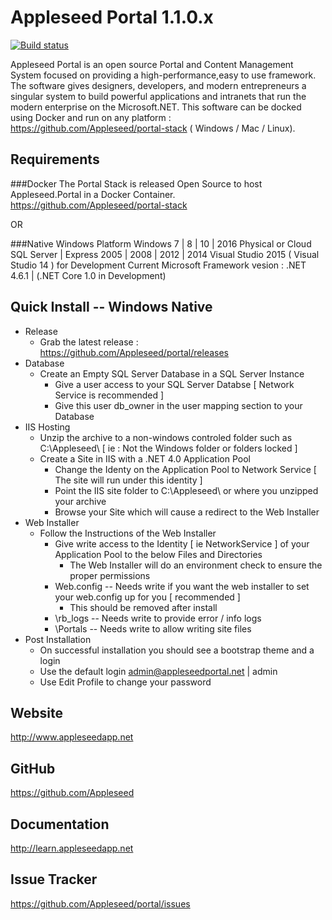 # Appleseed Portal 1.1.0.x

[![Build status](https://ci.appveyor.com/api/projects/status/l34d30kqfnirw4ol?svg=true)](https://ci.appveyor.com/project/AnantCorporation/portal)

Appleseed Portal is an open source Portal and Content Management System focused on 
providing a high-performance,easy to use framework. The software gives designers, 
developers, and modern entrepreneurs a singular system to build powerful applications 
and intranets that run the modern enterprise on the Microsoft.NET.  This software can be
docked using Docker and run on any platform : https://github.com/Appleseed/portal-stack ( Windows / Mac / Linux).

## Requirements 

###Docker
The Portal Stack is released Open Source to host Appleseed.Portal in a Docker Container.
https://github.com/Appleseed/portal-stack

OR

###Native Windows Platform
Windows 7 | 8 | 10 | 2016 Physical or Cloud
SQL Server | Express 2005 | 2008 | 2012 | 2014
Visual Studio 2015 ( Visual Studio 14 ) for Development
Current Microsoft Framework vesion : .NET 4.6.1 | (.NET Core 1.0 in Development)

## Quick Install -- Windows Native
 * Release
   * Grab the latest release : https://github.com/Appleseed/portal/releases   
 * Database
   * Create an Empty SQL Server Database in a SQL Server Instance
     * Give a user access to your SQL Server Databse [ Network Service is recommended ]
     * Give this user db_owner in the user mapping section to your Database
 * IIS Hosting 
   * Unzip the archive to a non-windows controled folder such as C:\Appleseed\ [ ie : Not the Windows folder or folders locked ]
   * Create a Site in IIS with a .NET 4.0 Application Pool
     * Change the Identy on the Application Pool to Network Service [ The site will run under this identity ]
     * Point the IIS site folder to C:\Appleseed\  or where you unzipped your archive
     * Browse your Site which will cause a redirect to the Web Installer
 * Web Installer 
   * Follow the Instructions of the Web Installer
     * Give write access to the Identity [ ie NetworkService ] of your Application Pool to the below Files and Directories
        * The Web Installer will do an environment check to ensure the proper permissions 
     * Web.config -- Needs write if you want the web installer to set your web.config up for you [ recommended ]
        * This should be removed after install
     * \rb_logs -- Needs write to provide error / info logs
     * \Portals -- Needs write to allow writing site files 
 * Post Installation
   * On successful installation you should see a bootstrap theme and a login
   * Use the default login admin@appleseedportal.net | admin
   * Use Edit Profile to change your password
     


## Website 

http://www.appleseedapp.net

## GitHub 

https://github.com/Appleseed

## Documentation 

http://learn.appleseedapp.net

## Issue Tracker  

https://github.com/Appleseed/portal/issues

